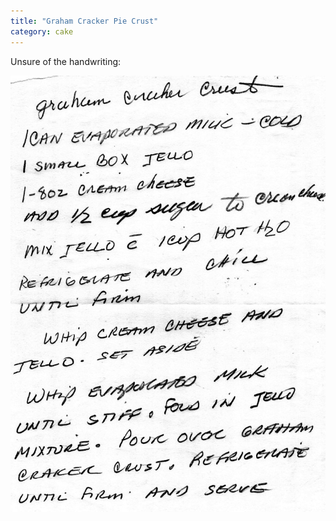 ```yaml
---
title: "Graham Cracker Pie Crust"
category: cake
---
```


Unsure of the handwriting:

![](/images/recipe-graham-crust.jpg)
